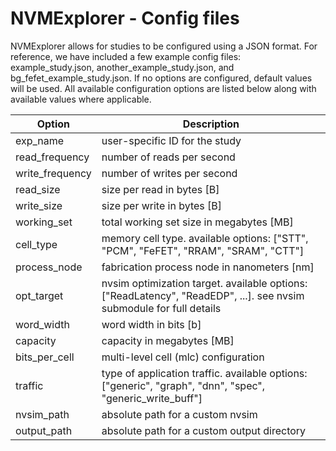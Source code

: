 # NVMExplorer - Config files

NVMExplorer allows for studies to be configured using a JSON format. For reference, we have included a few example config files: example_study.json, another_example_study.json, and bg_fefet_example_study.json. 
If no options are configured, default values will be used.
All available configuration options are listed below along with available values where applicable.

| Option | Description | 
| ------ | ------ |
| exp_name | user-specific ID for the study |
| read_frequency | number of reads per second |
| write_frequency | number of writes per second |
| read_size | size per read in bytes [B] |
| write_size | size per write in bytes [B] |
| working_set | total working set size in megabytes [MB] |
| cell_type | memory cell type. available options: ["STT", "PCM", "FeFET", "RRAM", "SRAM", "CTT"] |
| process_node | fabrication process node in nanometers [nm] |
| opt_target | nvsim optimization target. available options: ["ReadLatency", "ReadEDP", ...]. see nvsim submodule for full details |
| word_width | word width in bits [b] |
| capacity | capacity in megabytes [MB] |
| bits_per_cell | multi-level cell (mlc) configuration |
| traffic | type of application traffic. available options: ["generic", "graph", "dnn", "spec", "generic_write_buff"] |
| nvsim_path | absolute path for a custom nvsim |
| output_path | absolute path for a custom output directory |

